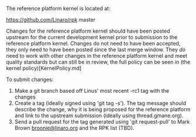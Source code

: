 The reference platform kernel is located at:

  https://github.com/Linaro/rpk master

Changes for the reference platform kernel should have been posted upstream for
the current development kernel prior to submission to the reference platform
kernel. Changes do not need to have been accepted, they only need to have been
posted since the last merge window. They *do* need to work with other
changes in the reference platform kernel and meet quality standards but can
still be in review, the full policy can be seen in (the kernel policy)[KernelPolicy.md]

To submit changes:

1. Make a git branch based off Linus' most recent -rc1 tag with the
   changes
2. Create a tag (ideally signed using 'git tag -s'). The tag message should
   describe the change, why it is being proposed for the reference platform
   and link to the upstream submission (ideally using thread.gmane.org).
3. Send a pull request for the tag generated using 'git request-pull' to
  Mark Brown <broonie@linaro.org> and the RPK list (TBD).
